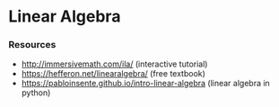 # Linear Algebra

### Resources

- http://immersivemath.com/ila/ (interactive tutorial)
- https://hefferon.net/linearalgebra/ (free textbook)
- https://pabloinsente.github.io/intro-linear-algebra (linear algebra in python)